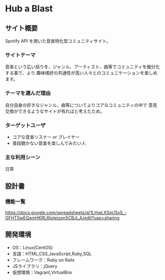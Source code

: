 # Hub a Blast

## サイト概要
Spotify API を用いた音楽特化型コミュニティサイト。

### サイトテーマ
音楽という広い括りを、ジャンル、アーティスト、曲等でコミュニティを細分化する事で、より
趣味嗜好の共通性が高い人々とのコミュニケーションを楽しめます。

### テーマを選んだ理由
自分自身の好きなジャンル、曲等についてよりコアなコミュニティの中で
意見交換ができるようなサイトが有ればと考えたため。

### ターゲットユーザ
* コアな音楽リスナー or プレイヤー
* 普段聴かない音楽を楽しんでみたい人

### 主な利用シーン
日常

## 設計書

### 機能一覧
<https://docs.google.com/spreadsheets/d/1LHwLXSsUSxS_-GFHTSwEQsmHKRL6Ioteizon5CBJi_A/edit?usp=sharing>

## 開発環境
- OS：Linux(CentOS)
- 言語：HTML,CSS,JavaScript,Ruby,SQL
- フレームワーク：Ruby on Rails
- JSライブラリ：jQuery
- 仮想環境：Vagrant,VirtualBox